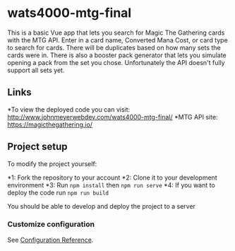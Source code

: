 # wats4000-mtg-final

This is a basic Vue app that lets you search for Magic The Gathering cards with the MTG API.
Enter in a card name, Converted Mana Cost, or card type to search for cards. There will be duplicates based on how many sets the cards were in.
There is also a booster pack generator that lets you simulate opening a pack from the set you chose. Unfortunately the API doesn't fully support all sets yet.

## Links
*To view the deployed code you can visit: http://www.johnmeyerwebdev.com/wats4000-mtg-final/
*MTG API site: https://magicthegathering.io/

## Project setup
To modify the project yourself:

*1: Fork the repository to your account
*2: Clone it to your development environment
*3: Run ``` npm install ``` then ``` npm run serve ```
*4: If you want to deploy the code run ``` npm run build ```

You should be able to develop and deploy the project to a server

### Customize configuration
See [Configuration Reference](https://cli.vuejs.org/config/).
